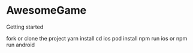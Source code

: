 # AwesomeGame

Getting started

fork or clone the project
yarn install
cd ios pod install
npm run ios or npm run android
